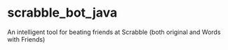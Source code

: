 # scrabble_bot_java
An intelligent tool for beating friends at Scrabble (both original and Words with Friends)
